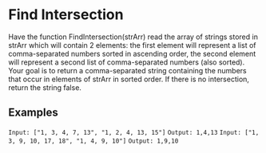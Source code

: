# Find Intersection

Have the function FindIntersection(strArr) read the array of strings stored in strArr which will contain 2 elements: the first element will represent a list of comma-separated numbers sorted in ascending order, the second element will represent a second list of comma-separated numbers (also sorted). Your goal is to return a comma-separated string containing the numbers that occur in elements of strArr in sorted order. If there is no intersection, return the string false.
## Examples

`Input: ["1, 3, 4, 7, 13", "1, 2, 4, 13, 15"]`
`Output: 1,4,13`
`Input: ["1, 3, 9, 10, 17, 18", "1, 4, 9, 10"]`
`Output: 1,9,10`